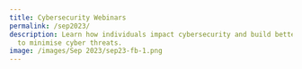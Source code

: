 ```yaml
---
title: Cybersecurity Webinars
permalink: /sep2023/
description: Learn how individuals impact cybersecurity and build better systems
  to minimise cyber threats.
image: /images/Sep 2023/‎‎‎sep23-fb-1.png
---
```

